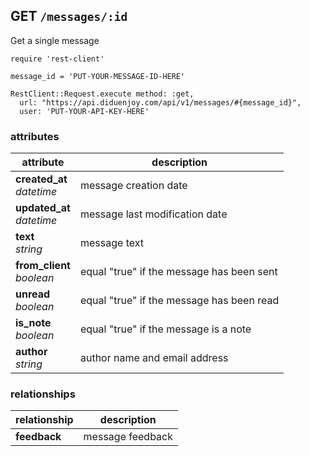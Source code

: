 ## GET `/messages/:id`

Get a single message


```ruby--Rails
require 'rest-client'

message_id = 'PUT-YOUR-MESSAGE-ID-HERE'

RestClient::Request.execute method: :get,
  url: "https://api.diduenjoy.com/api/v1/messages/#{message_id}",
  user: 'PUT-YOUR-API-KEY-HERE'
```

### attributes

attribute          | description
------------- | -------------
__created_at__<br>_datetime_  | message creation date
__updated_at__<br>_datetime_  | message last modification date
__text__<br>_string_ | message text
__from_client__<br>_boolean_ | equal "true" if the message has been sent
__unread__<br>_boolean_ | equal "true" if the message has been read
__is_note__<br>_boolean_ | equal "true" if the message is a note
__author__<br>_string_ | author name and email address

### relationships

relationship          | description
------------------------------ | -------------
__feedback__  | message feedback